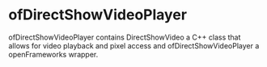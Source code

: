 ofDirectShowVideoPlayer
=======================

ofDirectShowVideoPlayer contains DirectShowVideo a C++ class that allows for video playback and pixel access and ofDirectShowVideoPlayer a openFrameworks wrapper.
